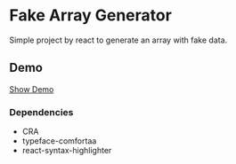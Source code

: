 # Fake Array Generator

Simple project by react to generate an array with fake data.

## Demo

[Show Demo](https://amiryxe.github.io/fake-array-generator/)

### Dependencies

- CRA
- typeface-comfortaa
- react-syntax-highlighter
